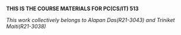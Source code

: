 **THIS IS THE COURSE MATERIALS FOR PC(CS/IT) 513**

*This work collectively belongs to Alapan Das(R21-3043) and Triniket Maiti(R21-3038)*
